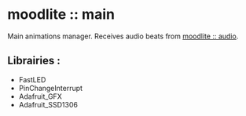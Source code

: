 # moodlite :: main

Main animations manager. Receives audio beats from [moodlite :: audio](../audio).

## Librairies :

- FastLED 
- PinChangeInterrupt
- Adafruit_GFX
- Adafruit_SSD1306
